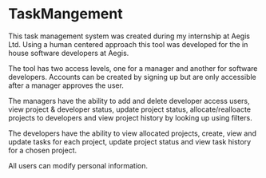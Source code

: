 # TaskMangement

This task management system was created during my internship at Aegis Ltd.
Using a human centered approach this tool was developed for the in house software developers at Aegis.

The tool has two access levels, one for a manager and another for software developers.
Accounts can be created by signing up but are only accessible after a manager approves the user.

The managers have the ability to add and delete developer access users, view project & developer status, update project status, allocate/realloacte projects to developers and view project history by looking up using filters.

The developers have the ability to view allocated projects, create, view and update tasks for each project, update project status and view task history for a chosen project.

All users can modify personal information.
